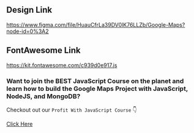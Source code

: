 ## Design Link

https://www.figma.com/file/HuauCfrLa39DV0lK76LLZb/Google-Maps?node-id=0%3A2

## FontAwesome Link

https://kit.fontawesome.com/c939d0e917.js

### Want to join the BEST JavaScript Course on the planet and learn how to build the Google Maps Project with JavaScript, NodeJS, and MongoDB?

Checkout out our `Profit With JavaScript Course`    :point_down: 

[Click Here](https://course.javascriptfreelancer.com/short?utm_source=github&utm_medium=repo&utm_campaign=google-maps-challenge-april-6)

